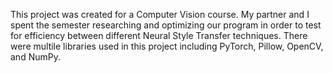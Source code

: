 This project was created for a Computer Vision course. 
My partner and I spent the semester researching and optimizing our program in order to test for efficiency between different Neural Style Transfer techniques.
There were multile libraries used in this project including PyTorch, Pillow, OpenCV, and NumPy.
